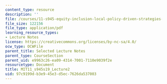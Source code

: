 ```yaml
---
content_type: resource
description: ''
file: /courses/11-s945-equity-inclusion-local-policy-driven-strategies-for-economic-development-the-just-city-spring-2019/97c9199db3e945e3d5ec7626da537003_MIT11_s945s19_Lecture2.pdf
file_size: 122156
file_type: application/pdf
learning_resource_types:
- Lecture Notes
license: https://creativecommons.org/licenses/by-nc-sa/4.0/
ocw_type: OCWFile
parent_title: Selected Lecture Notes
parent_type: CourseSection
parent_uid: e9963c26-ea09-4314-7001-7110e9039f2e
resourcetype: Document
title: MIT11_s945s19_Lecture2
uid: 97c9199d-b3e9-45e3-d5ec-7626da537003
---
```

